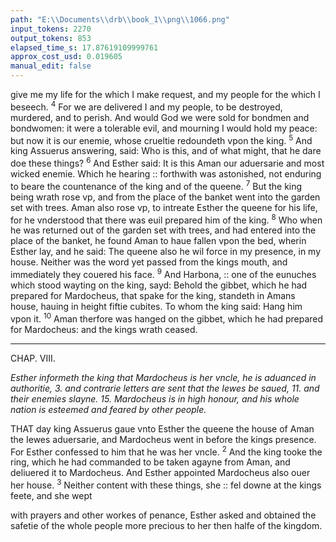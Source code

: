 ```yaml
---
path: "E:\\Documents\\drb\\book_1\\png\\1066.png"
input_tokens: 2270
output_tokens: 853
elapsed_time_s: 17.87619109999761
approx_cost_usd: 0.019605
manual_edit: false
---
```

give me my life for the which I make request, and my people for the which I beseech. <sup>4</sup> For we are delivered I and my people, to be destroyed, murdered, and to perish. And would God we were sold for bondmen and bondwomen: it were a tolerable evil, and mourning I would hold my peace: but now it is our enemie, whose crueltie redoundeth vpon the king. <sup>5</sup> And king Assuerus answering, said: Who is this, and of what might, that he dare doe these things? <sup>6</sup> And Esther said: It is this Aman our aduersarie and most wicked enemie. Which he hearing :: forthwith was astonished, not enduring to beare the countenance of the king and of the queene. <sup>7</sup> But the king being wrath rose vp, and from the place of the banket went into the garden set with trees. Aman also rose vp, to intreate Esther the queene for his life, for he vnderstood that there was euil prepared him of the king. <sup>8</sup> Who when he was returned out of the garden set with trees, and had entered into the place of the banket, he found Aman to haue fallen vpon the bed, wherin Esther lay, and he said: The queene also he wil force in my presence, in my house. Neither was the word yet passed from the kings mouth, and immediately they couered his face. <sup>9</sup> And Harbona, :: one of the eunuches which stood wayting on the king, sayd: Behold the gibbet, which he had prepared for Mardocheus, that spake for the king, standeth in Amans house, hauing in height fiftie cubites. To whom the king said: Hang him vpon it. <sup>10</sup> Aman therfore was hanged on the gibbet, which he had prepared for Mardocheus: and the kings wrath ceased.

<hr>

CHAP. VIII.

*Esther informeth the king that Mardocheus is her vncle, he is aduanced in authoritie, 3. and contrarie letters are sent that the Iewes be saued, 11. and their enemies slayne. 15. Mardocheus is in high honour, and his whole nation is esteemed and feared by other people.*

THAT day king Assuerus gaue vnto Esther the queene the house of Aman the Iewes aduersarie, and Mardocheus went in before the kings presence. For Esther confessed to him that he was her vncle. <sup>2</sup> And the king tooke the ring, which he had commanded to be taken agayne from Aman, and deliuered it to Mardocheus. And Esther appointed Mardocheus also ouer her house. <sup>3</sup> Neither content with these things, she :: fel downe at the kings feete, and she wept

[^1]: :: Horrour of a guiltie conscience is commonly the first torment of a sinner. S. Chrysostom. 4. de Lazaro.

[^2]: :: What litle trust in false freindshipe, when bad men once fal into disgrace.

[^3]: :: Such honours due to great benefactors.

<aside>with prayers and other workes of penance, Esther asked and obtained the safetie of the whole people more precious to her then halfe of the kingdom.</aside>